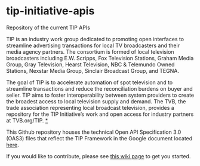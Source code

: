 # tip-initiative-apis
Repository of the current TIP APIs

TIP is an industry work group dedicated to promoting open interfaces to streamline advertising transactions for local TV broadcasters and their media agency partners. The consortium is formed of local television broadcasters including E.W. Scripps, Fox Television Stations, Graham Media Group, Gray Television, Hearst Television, NBC & Telemundo Owned Stations, Nexstar Media Group, Sinclair Broadcast Group, and TEGNA. 

The goal of TIP is to accelerate automation of spot television and to streamline transactions and reduce the reconciliation burdens on buyer and seller. TIP aims to foster interoperability between system providers to create the broadest access to local television supply and demand. The TVB, the trade association representing local broadcast television, provides a repository for the TIP Initiative’s work and open access for industry partners at TVB.org/TIP. [*](https://www.tvb.org/Default.aspx?TabID=2159) 

This Github repository houses the technical Open API Specification 3.0 (OAS3) files that reflect the TIP Framework in the Google document located [here](https://docs.google.com/spreadsheets/d/1J1v6ol6hSEWSlUPF4ZPMq-TMc_See3ZprvwjS_HqZic/edit#gid=221363020).

If you would like to contribute, please see [this wiki page](https://github.com/tip-initiative/tip-initiative-apis/wiki) to get you started.
